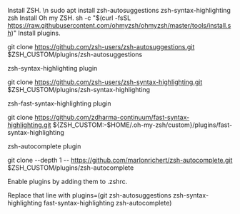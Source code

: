 Install ZSH. \n
sudo apt install zsh-autosuggestions zsh-syntax-highlighting zsh
Install Oh my ZSH.
sh -c "$(curl -fsSL https://raw.githubusercontent.com/ohmyzsh/ohmyzsh/master/tools/install.sh)"
Install plugins.

git clone https://github.com/zsh-users/zsh-autosuggestions.git $ZSH_CUSTOM/plugins/zsh-autosuggestions

zsh-syntax-highlighting plugin

git clone https://github.com/zsh-users/zsh-syntax-highlighting.git $ZSH_CUSTOM/plugins/zsh-syntax-highlighting

zsh-fast-syntax-highlighting plugin

git clone https://github.com/zdharma-continuum/fast-syntax-highlighting.git ${ZSH_CUSTOM:-$HOME/.oh-my-zsh/custom}/plugins/fast-syntax-highlighting

zsh-autocomplete plugin

git clone --depth 1 -- https://github.com/marlonrichert/zsh-autocomplete.git $ZSH_CUSTOM/plugins/zsh-autocomplete

Enable plugins by adding them to .zshrc.

Replace that line with plugins=(git zsh-autosuggestions zsh-syntax-highlighting fast-syntax-highlighting zsh-autocomplete)
